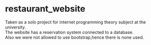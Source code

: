 # restaurant_website
Taken as a solo project for internet programming theory subject at the university.\
The website has a reservation system connected to a database.\
Also we were not allowed to use bootstrap,hence there is none used.
